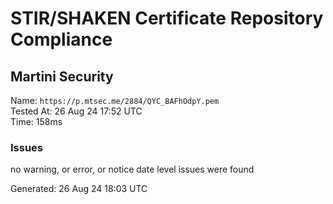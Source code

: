 # STIR/SHAKEN Certificate Repository Compliance

## Martini Security

Name: `https://p.mtsec.me/2884/QYC_BAFhOdpY.pem`\
Tested At: 26 Aug 24 17:52 UTC\
Time: 158ms

### Issues

no warning, or error, or notice date level issues were found

Generated: 26 Aug 24 18:03 UTC
